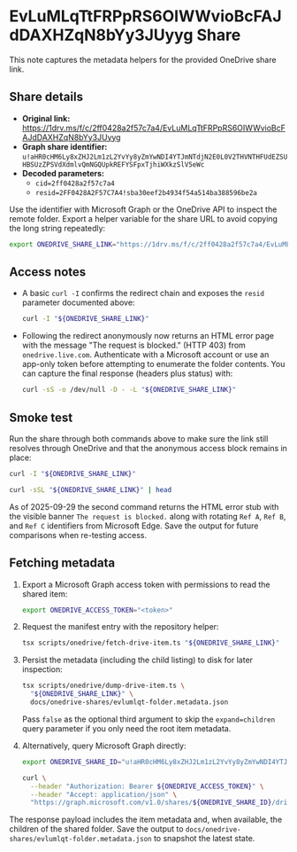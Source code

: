 # EvLuMLqTtFRPpRS6OIWWvioBcFAJdDAXHZqN8bYy3JUyyg Share

This note captures the metadata helpers for the provided OneDrive share link.

## Share details

- **Original link:**
  https://1drv.ms/f/c/2ff0428a2f57c7a4/EvLuMLqTtFRPpRS6OIWWvioBcFAJdDAXHZqN8bYy3JUyyg
- **Graph share identifier:**
  `u!aHR0cHM6Ly8xZHJ2Lm1zL2YvYy8yZmYwNDI4YTJmNTdjN2E0L0V2THVNTHFUdEZSUHBSUzZPSVdXdmlvQmNGQUpkREFYSFpxTjhiWXkzSlV5eWc`
- **Decoded parameters:**
  - `cid=2ff0428a2f57c7a4`
  - `resid=2FF0428A2F57C7A4!sba30eef2b4934f54a514ba388596be2a`

Use the identifier with Microsoft Graph or the OneDrive API to inspect the
remote folder. Export a helper variable for the share URL to avoid copying the
long string repeatedly:

```bash
export ONEDRIVE_SHARE_LINK="https://1drv.ms/f/c/2ff0428a2f57c7a4/EvLuMLqTtFRPpRS6OIWWvioBcFAJdDAXHZqN8bYy3JUyyg"
```

## Access notes

- A basic `curl -I` confirms the redirect chain and exposes the `resid`
  parameter documented above:

  ```bash
  curl -I "${ONEDRIVE_SHARE_LINK}"
  ```

- Following the redirect anonymously now returns an HTML error page with the
  message "The request is blocked." (HTTP 403) from `onedrive.live.com`.
  Authenticate with a Microsoft account or use an app-only token before
  attempting to enumerate the folder contents. You can capture the final
  response (headers plus status) with:

  ```bash
  curl -sS -o /dev/null -D - -L "${ONEDRIVE_SHARE_LINK}"
  ```

## Smoke test

Run the share through both commands above to make sure the link still resolves
through OneDrive and that the anonymous access block remains in place:

```bash
curl -I "${ONEDRIVE_SHARE_LINK}"

curl -sSL "${ONEDRIVE_SHARE_LINK}" | head
```

As of 2025-09-29 the second command returns the HTML error stub with the
visible banner `The request is blocked.` along with rotating `Ref A`, `Ref B`,
and `Ref C` identifiers from Microsoft Edge. Save the output for future
comparisons when re-testing access.

## Fetching metadata

1. Export a Microsoft Graph access token with permissions to read the shared
   item:

   ```bash
   export ONEDRIVE_ACCESS_TOKEN="<token>"
   ```

2. Request the manifest entry with the repository helper:

   ```bash
   tsx scripts/onedrive/fetch-drive-item.ts "${ONEDRIVE_SHARE_LINK}"
   ```

3. Persist the metadata (including the child listing) to disk for later
   inspection:

   ```bash
   tsx scripts/onedrive/dump-drive-item.ts \
     "${ONEDRIVE_SHARE_LINK}" \
     docs/onedrive-shares/evlumlqt-folder.metadata.json
   ```

   Pass `false` as the optional third argument to skip the `expand=children`
   query parameter if you only need the root item metadata.

4. Alternatively, query Microsoft Graph directly:

   ```bash
   export ONEDRIVE_SHARE_ID="u!aHR0cHM6Ly8xZHJ2Lm1zL2YvYy8yZmYwNDI4YTJmNTdjN2E0L0V2THVNTHFUdEZSUHBSUzZPSVdXdmlvQmNGQUpkREFYSFpxTjhiWXkzSlV5eWc"
   ```

   ```bash
   curl \
     --header "Authorization: Bearer ${ONEDRIVE_ACCESS_TOKEN}" \
     --header "Accept: application/json" \
     "https://graph.microsoft.com/v1.0/shares/${ONEDRIVE_SHARE_ID}/driveItem?expand=children"
   ```

The response payload includes the item metadata and, when available, the
children of the shared folder. Save the output to
`docs/onedrive-shares/evlumlqt-folder.metadata.json` to snapshot the latest
state.
